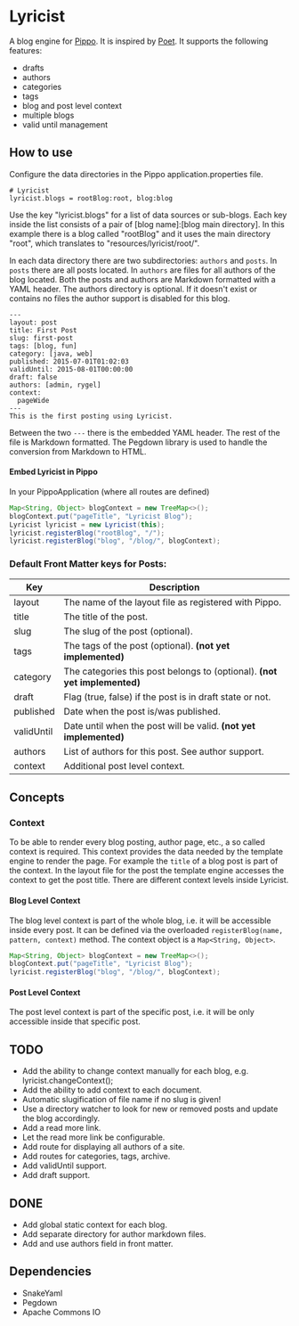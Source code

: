 # Lyricist

A blog engine for [Pippo](https://github.com/decebals/pippo). It is inspired by [Poet](http://jsantell.github.io/poet/). It supports the following features:
- drafts
- authors
- categories
- tags
- blog and post level context
- multiple blogs
- valid until management


## How to use

Configure the data directories in the Pippo application.properties file.
```
# Lyricist
lyricist.blogs = rootBlog:root, blog:blog
```
Use the key "lyricist.blogs" for a list of data sources or sub-blogs.
Each key inside the list consists of a pair of [blog name]:[blog main directory]. In this example there is a blog called
"rootBlog" and it uses the main directory "root", which translates to "resources/lyricist/root/".

In each data directory there are two subdirectories: ```authors``` and ```posts```. In ```posts``` there are all posts 
located. In ```authors``` are files for all authors of the blog located. Both the posts and authors are Markdown 
formatted with a YAML header. The authors directory is optional. If it doesn't exist or contains no files the author 
support is disabled for this blog.

```
---
layout: post
title: First Post
slug: first-post
tags: [blog, fun]
category: [java, web]
published: 2015-07-01T01:02:03
validUntil: 2015-08-01T00:00:00
draft: false
authors: [admin, rygel]
context: 
  pageWide
---
This is the first posting using Lyricist.
```
Between the two ```---``` there is the embedded YAML header. The rest of the file is Markdown formatted. The Pegdown 
library is used to handle the conversion from Markdown to HTML.


#### Embed Lyricist in Pippo
In your PippoApplication (where all routes are defined) 
```java
Map<String, Object> blogContext = new TreeMap<>();
blogContext.put("pageTitle", "Lyricist Blog");
Lyricist lyricist = new Lyricist(this);
lyricist.registerBlog("rootBlog", "/");
lyricist.registerBlog("blog", "/blog/", blogContext);
```

### Default Front Matter keys for Posts:
Key           | Description
------------- | -------------
layout        | The name of the layout file as registered with Pippo.
title         | The title of the post.
slug          | The slug of the post (optional).
tags          | The tags of the post (optional). **(not yet implemented)**
category      | The categories this post belongs to (optional). **(not yet implemented)**
draft         | Flag (true, false) if the post is in draft state or not.
published     | Date when the post is/was published.
validUntil    | Date until when the post will be valid. **(not yet implemented)**
authors       | List of authors for this post. See author support.
context       | Additional post level context.

## Concepts

### Context
To be able to render every blog posting, author page, etc., a so called context is required. This context provides the 
data needed by the template engine to render the page. For example the ```title``` of a blog post is part of the context.
In the layout file for the post the template engine accesses the context to get the post title. There are different 
context levels inside Lyricist. 
#### Blog Level Context
The blog level context is part of the whole blog, i.e. it will be accessible inside every post. It can be defined via
the overloaded ```registerBlog(name, pattern, context)``` method. The context object is a ```Map<String, Object>```.
```java
Map<String, Object> blogContext = new TreeMap<>();
blogContext.put("pageTitle", "Lyricist Blog");
lyricist.registerBlog("blog", "/blog/", blogContext);
```

#### Post Level Context
The post level context is part of the specific post, i.e. it will be only accessible inside that specific post.

## TODO
- Add the ability to change context manually for each blog, e.g. lyricist.changeContext();
- Add the ability to add context to each document.
- Automatic slugification of file name if no slug is given!
- Use a directory watcher to look for new or removed posts and update the blog accordingly.
- Add a read more link.
- Let the read more link be configurable.
- Add route for displaying all authors of a site.
- Add routes for categories, tags, archive.
- Add validUntil support.
- Add draft support.

## DONE
- Add global static context for each blog.
- Add separate directory for author markdown files.
- Add and use authors field in front matter.


## Dependencies
- SnakeYaml
- Pegdown
- Apache Commons IO
